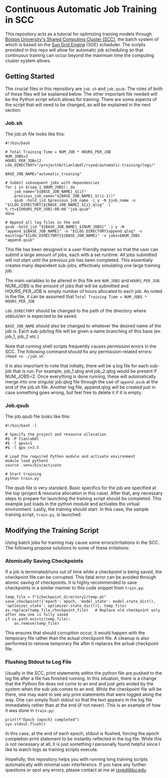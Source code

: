 # Continuous Automatic Job Training in SCC
This repository acts as a tutorial for optimizing training models through [Boston University's Shared Computing Cluster (SCC)](https://www.bu.edu/tech/support/research/computing-resources/scc/), the batch system of which is based on the [Sun Grid Engine](https://gridscheduler.sourceforge.net/) (SGE) scheduler. The scripts provided in this repo will allow for automatic job scheduling so that continuous training can occur beyond the maximum time the computing cluster system allows.

## Getting Started
The crucial files in this repository are `job.sh` and `job.qsub`. The roles of both of these files will be explained below. The other important file needed will be the Python script which allows for training. There are some aspects of the script that will need to be changed, as will be explained in the next section

### Job.sh
The job.sh file looks like this:
```
#!/bin/bash

# Total Training Time = NUM_JOB * HOURS_PER_JOB
NUM_JOBS=3
HOURS_PER_JOB=12
LOG_DIRECTORY="/projectnb/tianlabdl/rsyed/automatic-training/logs/"

BASE_JOB_NAME="automatic_training"

# Submit subsequent jobs with dependencies
for i in $(seq 1 $NUM_JOBS); do
    job_name="${BASE_JOB_NAME}_${i}"
    previous_job_name="${BASE_JOB_NAME}_$((i-1))"
    qsub -hold_jid $previous_job_name -j y -N $job_name -o "${LOG_DIRECTORY}${BASE_JOB_NAME}_${i}.qlog" -l h_rt=${HOURS_PER_JOB}:00:00 "job.qsub"
done

# Append all log files in the end
qsub -hold_jid "${BASE_JOB_NAME}_${NUM_JOBS}" -j y -N "append_${BASE_JOB_NAME}" -o "${LOG_DIRECTORY}append.qlog" -v mainlog="${LOG_DIRECTORY}${BASE_JOB_NAME}" -v jobs=$NUM_JOBS "append.qsub"
```
This file has been designed in a user-friendly manner so that the user can submit a large amount of jobs, each with a set runtime. All jobs submitted will not start until the previous job has been completed. This essentially creates many dependent sub-jobs, effectively simulating one large training job.

The main variables to be altered in this file are `NUM_JOBS` and `HOURS_PER_JOB`. NUM_JOBS is the amount of jobs that will be submitted and HOURS_PER_JOB is simply number of hours allocated to each job. 
As noted in the file, it can be assumed that `Total Training Time = NUM_JOBS * HOURS_PER_JOB`

`LOG_DIRECTORY` should be changed to the path of the directory where stdout/err is expected to be saved.

`BASE_JOB_NAME` should also be changed to whatever the desired name of the job is. Each sub-job/log file will be given a name branching of this base (ex. job_1, job_2 etc.)

Note that running shell scripts frequently causes permission errors in the SCC. The following command should fix any permission-related errors:
`
chmod +x ./job.sh
`

It is also important to note that initially, there will be a log file for each sub-job that is run. For example, job_1.qlog and job_2.qlog would be present if NUM_JOBS=2. Once everything is done running, these will automatically merge into one singular job.qlog file through the use of `append.qsub` at the end of the job.sh file. Another log file, append.qlog will be created just in case something goes wrong, but feel free to delete it if it is empty.

### Job.qsub
The job.qsub file looks like this:
```
#!/bin/bash -l

# Specify the project and resource allocation
#$ -P tianlabdl
#$ -l gpus=1
#$ -l gpu_c=3.5

# Load the required Python module and activate environment
module load python3
source .venv/bin/activate

# Start training
python train.py
```
The qsub file is very standard. Basic specifics for the job are specified at the top (project & resource allocation in this case). After that, any necessary steps to prepare for launching the training script should be completed. This example just loads in the python module and activates the virtual environment. Lastly, the training should start. In this case, the sample training script, `train.py`, is launched.

## Modifying the Training Script
Using batch jobs for training may cause some errors/irritations in the SCC. The following propose solutions to some of these irritations:

### Atomically Saving Checkpoints
If a job is terminated/runs out of time while a checkpoint is being saved, the checkpoint file can be corrupted. This fatal error can be avoided through atomic saving of checkpoints. It is highly recommended to save checkpoints in a similar manner to this code snippet from `train.py`:
```
temp_file = f"{checkpoint_directory}/temp.pt"
save_checkpoint({'epoch': epoch, 'model_state': model.state_dict(), 'optimizer_state': optimizer.state_dict()}, temp_file)
os.replace(temp_file,checkpoint_file)   # Replace old checkpoint only after new one is fully saved
if os.path.exists(temp_file):     
    os.remove(temp_file)
```
This ensures that should corruption occur, it would happen with the temporary file rather than the actual checkpoint file. A cleanup is also performed to remove temporary file after it replaces the actual checkpoint file.

### Flushing Stdout to Log File
Usually in the SCC, print statements within the python file are pushed to the log file after a file has finished running. In this situation, there is a change that the Python file does not come to an end and just gets ended by the system when the sub-job comes to an end. While the checkpoint file will be there, one may want to see any print statements that were logged along the way. One can simply flush stdout so that the text appears in the log file immediately rather than at the end (if not never). This is an example of how it was done in `train.py`:
```
print(f"Epoch {epoch} completed")
sys.stdout.flush()
```
In this case, at the end of each epoch, stdout is flushed, forcing the epoch completion print statement to be instantly reflected in the log file. While this is not necessary at all, it is just something I personally found helpful since I like to watch logs as training scripts execute.

Hopefully, this repository helps you with running long training scripts automatically with minimal user interference. If you have any further questions or spot any errors, please contact at me at rsyed@bu.edu.
